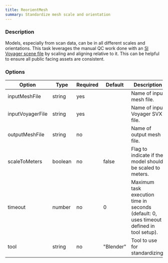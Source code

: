 ```yaml
---
title: ReorientMesh
summary: Standardize mesh scale and orientation
---
```


### Description

Models, especially from scan data, can be in all different scales and orientations. This task leverages the manual QC work done with an [SI Voyager scene file](https://smithsonian.github.io/dpo-voyager/document/overview/)
by scaling and aligning relative to it. This can be helpful to ensure all public facing assets are consistent.

### Options

| Option         | Type    | Required | Default | Description                                                                              |
|----------------|---------|----------|---------|------------------------------------------------------------------------------------------|
| inputMeshFile	 | string  | yes      |         | Name of input mesh file.                              |
| inputVoyagerFile | string  | yes    |         | Name of input Voyager SVX file.                          |
| outputMeshFile | string  | no       |         | Name of output mesh file. |
| scaleToMeters  | boolean | no       |  false  | Flag to indicate if the model should be scaled to meters. |
| timeout 	 | number  | no       |   0     | Maximum task execution time in seconds (default: 0, uses timeout defined in tool setup).  |
| tool 		 | string  | no       | "Blender" | Tool to use for standardizing.                              |
